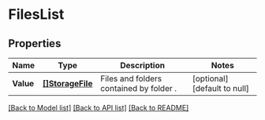 # FilesList

## Properties
Name | Type | Description | Notes
------------ | ------------- | ------------- | -------------
**Value** | [**[]StorageFile**](StorageFile.md) | Files and folders contained by folder . | [optional] [default to null]

[[Back to Model list]](../README.md#documentation-for-models) [[Back to API list]](../README.md#documentation-for-api-endpoints) [[Back to README]](../README.md)


